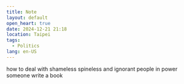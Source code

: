 ```yaml
---
title: Note
layout: default
open_heart: true
date: 2024-12-21 21:18
location: Taipei
tags: 
  - Politics
lang: en-US
---
```


how to deal with shameless spineless and ignorant people in power someone write a book
